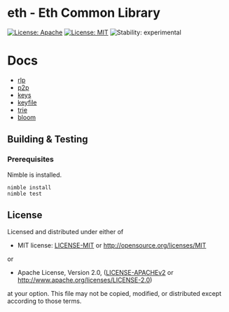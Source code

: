 # eth - Eth Common Library 

[![License: Apache](https://img.shields.io/badge/License-Apache%202.0-blue.svg)](https://opensource.org/licenses/Apache-2.0)
[![License: MIT](https://img.shields.io/badge/License-MIT-blue.svg)](https://opensource.org/licenses/MIT)
![Stability: experimental](https://img.shields.io/badge/stability-experimental-orange.svg)


# Docs
- [rlp](doc/rlp.md)
- [p2p](doc/p2p.md)
- [keys](doc/keys.md)
- [keyfile](doc/keyfile.md)
- [trie](doc/trie.md)
- [bloom](doc/bloom.md)

## Building & Testing

### Prerequisites

Nimble is installed.

```
nimble install
nimble test
```

## License

Licensed and distributed under either of

* MIT license: [LICENSE-MIT](LICENSE-MIT) or http://opensource.org/licenses/MIT

or

* Apache License, Version 2.0, ([LICENSE-APACHEv2](LICENSE-APACHEv2) or http://www.apache.org/licenses/LICENSE-2.0)

at your option. This file may not be copied, modified, or distributed except according to those terms.
